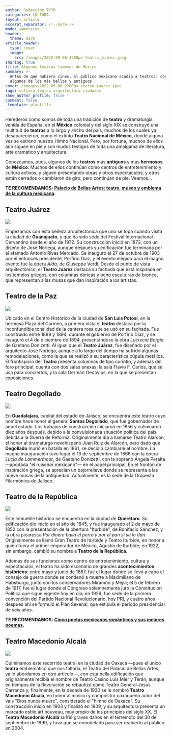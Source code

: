 ```yaml
---
author: Redacción TYSM
categories: CULTURA
layout: article
excerpt_separator: <!--more-->
mode: immersive
header:
  theme: dark
article_header:
  type: cover
  image:
    src: /images/2022-09-06-1280px-teatro_juarez.jpeg
sharing: true
title: Algunos teatros famosos de México
summary: >-
  Antes de que hubiera cines, el público mexicano acudía a teatros: conoce
  algunos de los más bellos y antiguos
cover: /images/2022-09-06-1280px-teatro_juarez.jpeg
tags: cultura teatro arquitectura ciudades
show_author_profile: false
comment: false
_template: plantilla
---
```







Herederos como somos de toda una tradición de **teatro** y dramaturgia venida de España, en el **México** colonial y del siglo XIX se construyó una multitud de **teatros** a lo largo y ancho del país, muchos de los cuales ya desaparecieron, como el extinto **Teatro Nacional de México**, donde alguna vez se estrenó nuestro Himno Nacional. Pero, por fortuna, muchos de ellos aún siguen en pie y son mudos testigos de toda una amalgama de literatura, arte dramático y arquitectura.

Conozcamos, pues, algunos de los **teatros** más **antiguos** y más **hermosos** de **México**. Muchos de ellos continúan como centros de entretenimiento y cultura activos, y siguen presentando obras y otros espectáculos, y otros están cerrados o cambiaron de giro, pero continúan de pie. Veamos…

**TE RECOMENDAMOS:** [**Palacio de Bellas Artes: teatro, museo y emblema de la cultura mexicana**](https://blog.tonoysumariachi.com/cultura/2022/08/04/palacio-de-bellas-artes-teatro-museo-y-emblema-de-la-cultura-mexicana.html)**.**

## Teatro Juárez

![](https://upload.wikimedia.org/wikipedia/commons/thumb/f/ff/Teatro_Juarez_-_panoramio.jpg/1024px-Teatro_Juarez_-_panoramio.jpg)

Empezamos con esta belleza arquitectónica que uno se topa cuando visita la ciudad de **Guanajuato**, y que ha sido sede del Festival Internacional Cervantino desde el año de 1972. Su construcción inició en 1872, con un diseño de José Noriega, aunque después su edificación fue terminada por el afamado Antonio Rivas Mercado. Se inauguró el 27 de octubre de 1903 por el entonces presidente, Porfirio Díaz, y el evento elegido para el magno evento fue la ópera _Aída_, de Giuseppe Verdi. Desde el punto de vista arquitectónico, el **Teatro Juárez** destaca su fachada que está inspirada en los templos griegos, con columnas dóricas y ocho esculturas de bronce, que representan a las musas que dan inspiración a los artistas.

## Teatro de la Paz

![](https://upload.wikimedia.org/wikipedia/commons/e/e0/Teatro_de_la_Paz_%28SLP%29.jpg)

Ubicado en el Centro Histórico de la ciudad de **San Luis Potosí**, en la hermosa Plaza del Carmen, a primera vista el **teatro** destaca por la inconfundible tonalidad de la cantera rosa que se usó en su fachada. Fue construido entre 1889 y 1894, durante el gobierno de Porfirio Díaz, y se inauguró el 4 de diciembre de 1894, presentándose la obra _Lucrecia Borgia_ de Gaetano Donizetti. Al igual que el **Teatro Juárez**, fue diseñado por el arquitecto José Noriega, aunque a lo largo del tiempo ha sufrido algunas remodelaciones, como la que se realizó a su característica cúpula metálica. El frontispicio del **Teatro** presenta columnas de tipo corintio, y además del foro principal, cuenta con dos salas anexas; la sala Flavio F. Carlos, que se usa para conciertos, y la sala Germán Gedovius, en la que se presentan exposiciones.

## Teatro Degollado

![](https://upload.wikimedia.org/wikipedia/commons/thumb/a/a0/Teatro_Degollado_en_Guadalajara_%2816705874844%29.jpg/1024px-Teatro_Degollado_en_Guadalajara_%2816705874844%29.jpg)

En **Guadalajara**, capital del estado de Jalisco, se encuentra este teatro cuyo nombre hace honor al general **Santos Degollado**, que fue gobernador de aquel estado. Los trabajos de construcción iniciaron en 1856 y culminaron diez años después, debido a la convulsionada situación política del país debida a la Guerra de Reforma. Originalmente iba a llamarse Teatro Alarcón, el honor al dramaturgo novohispano Juan Ruiz de Alarcón, pero dado que **Degollado** murió en batalla en 1861, se decidió cambiarle el nombre. La magna inauguración tuvo lugar el 13 de septiembre de 1866 con la ópera _Lucía de Lammermoor_, de Gaetano Donizetti, con la soprano Ángela Peralta —apodada "el ruiseñor mexicano"— en el papel principal. En el frontón de inspiración griega, se aprecian un bajorrelieve donde se representa a las nueve musas de la antigüedad. Actualmente, es la sede de la Orquesta Filarmónica de Jalisco.

## Teatro de la República

![](https://upload.wikimedia.org/wikipedia/commons/5/5d/Teatro_de_la_Republica%2C_Quer%C3%A9taro_%2832498115863%29.jpg)

Este inmueble histórico se encuentra en la ciudad de **Querétaro**. Su edificación dio inicio en el año de 1845, y fue inaugurado el 2 de mayo de 1852 con la presentación de la obertura "Iturbide", de Bonifacio Sánchez, y la obra picaresca _Por dinero baila el perro y por el pan si se lo dan_. Originalmente se llamó Gran Teatro de Iturbide y Teatro Iturbide, en honor a quien fuera el primer emperador de México, Agustín de Iturbide; en 1922, sin embargo, cambió su nombre a **Teatro de la República**.

Además de sus funciones como centro de entretenimiento, cultura y espectáculos, el teatro ha sido escenario de grandes **acontecimientos históricos**: entre mayo y junio de 1867, fue el lugar donde se llevó a cabo el consejo de guerra donde se condenó a muerte a Maximiliano de Habsburgo, junto con los conservadores Miramón y Mejía; el 5 de febrero de 1917, fue el lugar donde el Congreso solemnemente juró la Constitución Política que sigue vigente hoy en día; en 1929, fue sede de la primera convención del Partido Nacional Revolucionario, hoy PRI, y cuatro años después ahí se formuló el Plan Sexenal, que estipula el periodo presidencial de seis años.

**TE RECOMENDAMOS:** [**Cinco poetas mexicanos románticos y sus mejores poemas**](https://blog.tonoysumariachi.com/ciencias/2022/04/20/cinco-poetas-mexicanos-romanticos-y-sus-mejores-poemas.html)**.**

## Teatro Macedonio Alcalá

![](https://upload.wikimedia.org/wikipedia/commons/thumb/c/c6/Teatro_Macedonio_Alcal%C3%A1_Oaxaca_Centro.jpg/1024px-Teatro_Macedonio_Alcal%C3%A1_Oaxaca_Centro.jpg)

Culminamos este recorrido teatral en la ciudad de Oaxaca —pues el único **teatro** emblemático que nos faltaría, el Teatro del Palacio de Bellas Artes, ya lo abordamos en otro artículo—, con esta bella edificación que originalmente recibía el nombre de Teatro Casino Luis Mier y Terán, aunque en tiempos de la Revolución se rebautizó como Teatro General Jesús Carranza y, finalmente, en la década de 1930 se le nombró **Teatro Macedonio Alcalá**, en honor al músico y compositor oaxaqueño autor del vals "Dios nunca muere", considerado el "himno de Oaxaca". Su construcción inició en 1903 y finalizó en 1909, y su arquitectura presenta un marcado estilo art nouveau, muy propio de los principios del siglo XX. El **Teatro Macedonio Alcalá** sufrió graves daños en el terremoto del 30 de septiembre de 1999, y tuvo que se remodelado para ser reabierto al público en 2004.
